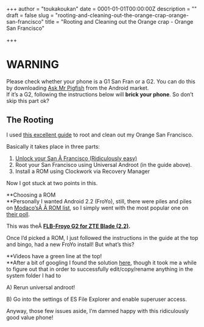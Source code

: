 +++
author = "toukakoukan"
date = 0001-01-01T00:00:00Z
description = ""
draft = false
slug = "rooting-and-cleaning-out-the-orange-crap-orange-san-francisco"
title = "Rooting and Cleaning out the Orange crap - Orange San Francisco"

+++

# WARNING

Please check whether your phone is a G1 San Fran or a G2. You can do this by downloading [Ask Mr Pigfish](https://market.android.com/details?id=com.apedroid.pigfish "Ask Mr Pigfish") from the Android market.  
 If it’s a G2, following the instructions below will **brick your phone**. So don’t skip this part ok?


## The Rooting

I used [this excellent guide](http://android.modaco.com/content/zte-blade-blade-modaco-com/329073/21-mar-guide-how-to-install-a-custom-rom-on-the-zte-blade/ "San Francisco rom refresh.") to root and clean out my Orange San Francisco.

Basically it takes place in three parts:

1. [Unlock your San Â Francisco (Ridiculously easy)](http://android.modaco.com/content/zte-blade-blade-modaco-com/322848/free-sim-unlock-codes-for-orange-san-francisco-and-zte-blade/ "Unlock your San Francisco")
2. Root your San Francisco using Universal Androot (in the guide above).
3. Install a ROM using Clockwork via Recovery Manager

Now I got stuck at two points in this.

**Choosing a ROM  
**Personally I wanted Android 2.2 (FroYo), still, there were piles and piles on [Modaco’sÂ Â ROM list](http://android.modaco.com/content/zte-blade-roms-rom-customisation/329856/21-mar-roms-current-known-available-roms-for-the-zte-blade/ "Orange San Francisco ROM List"), so I simply went with the most popular one on [their poll](http://android.modaco.com/content/zte-blade-roms-rom-customisation/329997/poll-what-rom-are-you-using/ "Modaco's Orange San Francisco ROM Poll").

This was theÂ **[FLB-Froyo G2 for ZTE Blade (2.2)](http://android.modaco.com/content/zte-blade-roms-rom-customisation/323154/rom-oled-tft-flb-froyo-g2-for-zte-blade/ "Orange San Francisco FLB Froyo ROM").**

Once I’d picked a ROM, I just followed the instructions in the guide at the top and bingo, had a new FroYo install! But what’s this?

**Videos have a green line at the top!  
**After a bit of googling I found the solution [here](http://android.modaco.com/content/zte-blade-blade-modaco-com/324490/froyo-roms-youtube-hq-video-fix/ "Orange San Francisco FroYo Video Green Line Fix"), though it took me a while to figure out that in order to successfully edit/copy/rename anything in the system folder I had to

A) Rerun universal androot!

B) Go into the settings of ES File Explorer and enable superuser access.

Anyway, those few issues aside, I’m damned happy with this ridiculously good value phone!


